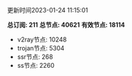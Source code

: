 更新时间2023-01-24 11:15:01

**总订阅: 211**
**总节点: 40621**
**有效节点: 18114**
- v2ray节点: 10248
- trojan节点: 5304
- ssr节点: 268
- ss节点: 2260
